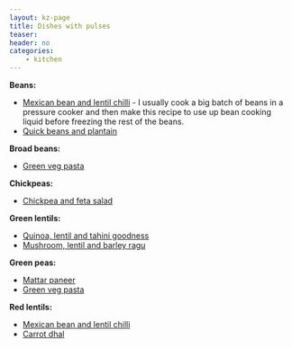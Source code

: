 ```yaml
---
layout: kz-page
title: Dishes with pulses
teaser: 
header: no
categories:
    - kitchen
---
```


**Beans:**
* [Mexican bean and lentil chilli](/kitchen/bean-and-lentil-chilli/) - I usually cook a big batch of beans in a pressure cooker and then make this recipe to use up bean cooking liquid before freezing the rest of the beans.
* [Quick beans and plantain](/kitchen/beans-and-plantain/)

**Broad beans:**
* [Green veg pasta](/kitchen/green-veg-pasta/)

**Chickpeas:**
* [Chickpea and feta salad](/kitchen/chickpea-feta-salad/)

**Green lentils:**
* [Quinoa, lentil and tahini goodness](/kitchen/quinoa-lentil-tahini-goodness/)
* [Mushroom, lentil and barley ragu](/kitchen/mushroom-lentil-barley-ragu/)

**Green peas:**
* [Mattar paneer](/kitchen/mattar-paneer/)
* [Green veg pasta](/kitchen/green-veg-pasta/)

**Red lentils:**
* [Mexican bean and lentil chilli](/kitchen/bean-and-lentil-chilli/)
* [Carrot dhal](/kitchen/carrot-dhal/)
